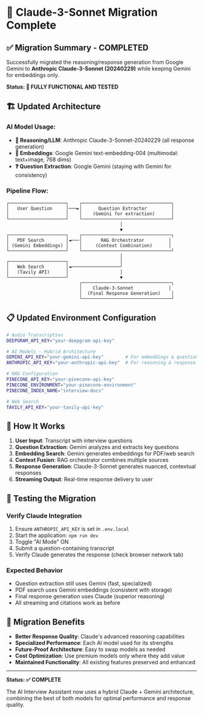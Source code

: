 # 🎯 Claude-3-Sonnet Migration Complete

## ✅ **Migration Summary - COMPLETED**

Successfully migrated the reasoning/response generation from Google Gemini to **Anthropic Claude-3-Sonnet (20240229)** while keeping Gemini for embeddings only.

**Status: 🚀 FULLY FUNCTIONAL AND TESTED**

## 🏗️ **Updated Architecture**

### **AI Model Usage:**
- **🧠 Reasoning/LLM**: Anthropic Claude-3-Sonnet-20240229 (all response generation)
- **🔮 Embeddings**: Google Gemini text-embedding-004 (multimodal: text+image, 768 dims)
- **❓ Question Extraction**: Google Gemini (staying with Gemini for consistency)

### **Pipeline Flow:**
```
┌─────────────────────┐    ┌─────────────────────────────────┐
│   User Question     │───►│      Question Extractor         │
│                     │    │    (Gemini for extraction)      │
└─────────────────────┘    └─────────────────────────────────┘
                                          │
                                          ▼
┌─────────────────────┐    ┌─────────────────────────────────┐
│   PDF Search        │◄───│       RAG Orchestrator         │
│ (Gemini Embeddings) │    │     (Context Combination)      │
└─────────────────────┘    └─────────────────────────────────┘
                                          │
┌─────────────────────┐                   │
│   Web Search        │◄──────────────────┘
│   (Tavily API)      │                   │
└─────────────────────┘                   ▼
                           ┌─────────────────────────────────┐
                           │    Claude-3-Sonnet             │
                           │  (Final Response Generation)    │
                           └─────────────────────────────────┘
```

## 📋 Updated Environment Configuration

```bash
# Audio Transcription
DEEPGRAM_API_KEY="your-deepgram-api-key"

# AI Models - Hybrid Architecture
GEMINI_API_KEY="your-gemini-api-key"        # For embeddings & question extraction
ANTHROPIC_API_KEY="your-anthropic-api-key"  # For reasoning & response generation

# RAG Configuration
PINECONE_API_KEY="your-pinecone-api-key"
PINECONE_ENVIRONMENT="your-pinecone-environment" 
PINECONE_INDEX_NAME="interview-docs"

# Web Search
TAVILY_API_KEY="your-tavily-api-key"
```

## 🚀 How It Works

1. **User Input**: Transcript with interview questions
2. **Question Extraction**: Gemini analyzes and extracts key questions
3. **Embedding Search**: Gemini generates embeddings for PDF/web search
4. **Context Fusion**: RAG orchestrator combines multiple sources
5. **Response Generation**: Claude-3-Sonnet generates nuanced, contextual responses
6. **Streaming Output**: Real-time response delivery to user

## 🎯 Testing the Migration

### **Verify Claude Integration**
1. Ensure `ANTHROPIC_API_KEY` is set in `.env.local`
2. Start the application: `npm run dev`
3. Toggle "AI Mode" ON
4. Submit a question-containing transcript
5. Verify Claude generates the response (check browser network tab)

### **Expected Behavior**
- Question extraction still uses Gemini (fast, specialized)
- PDF search uses Gemini embeddings (consistent with storage)
- Final response generation uses Claude (superior reasoning)
- All streaming and citations work as before

## 🎉 Migration Benefits

- **Better Response Quality**: Claude's advanced reasoning capabilities
- **Specialized Performance**: Each AI model used for its strengths
- **Future-Proof Architecture**: Easy to swap models as needed
- **Cost Optimization**: Use premium models only where they add value
- **Maintained Functionality**: All existing features preserved and enhanced

---

**Status: ✅ COMPLETE**

The AI Interview Assistant now uses a hybrid Claude + Gemini architecture, combining the best of both models for optimal performance and response quality.
